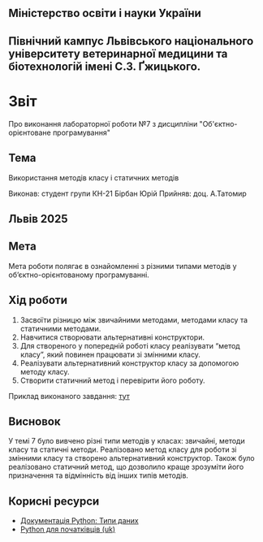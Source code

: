 ## Міністерство освіти і науки України

## Північний кампус Львівського національного університету ветеринарної медицини та біотехнологій імені С.З. Ґжицького.

# Звіт
Про виконання лабораторної роботи №7 з дисципліни "Об'єктно-орієнтоване програмування"

## Тема
Використання методів класу і статичних методів

Виконав: студент групи КН-21 Бірбан Юрій
Прийняв: доц. А.Татомир

## Львів 2025

## Мета
Мета роботи полягає в ознайомленні з різними типами методів у
об’єктно-орієнтованому програмуванні.

## Хід роботи

1. Засвоїти різницю між звичайними методами, методами класу та
статичними методами.
2. Навчитися створювати альтернативні конструктори.
3. Для створеного у попередній роботі класу реалізувати “метод класу”,
який повинен працювати зі змінними класу.
4. Реалізувати альтернативний конструктор класу за допомогою методу
класу.
5. Створити статичний метод і перевірити його роботу.

Приклад виконаного завдання: [тут](class7.py)

## Висновок

У темі 7 було вивчено різні типи методів у класах: звичайні, методи класу та статичні методи. Реалізовано метод класу для роботи зі змінними класу та створено альтернативний конструктор. Також було реалізовано статичний метод, що дозволило краще зрозуміти його призначення та відмінність від інших типів методів.

## Корисні ресурси

- [Документація Python: Типи даних](https://www.learnpython.org/en/Variables_and_Types)
- [Python для початківців (uk)](https://uk.wikipedia.org/wiki/Python)